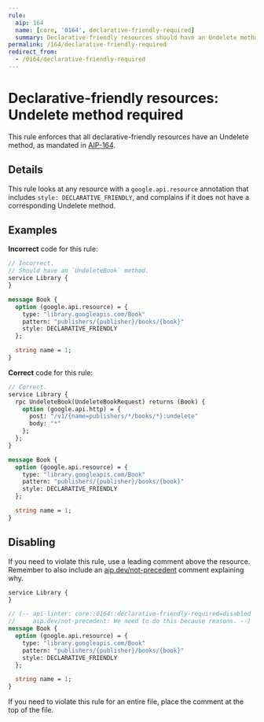 ```yaml
---
rule:
  aip: 164
  name: [core, '0164', declarative-friendly-required]
  summary: Declarative-friendly resources should have an Undelete method.
permalink: /164/declarative-friendly-required
redirect_from:
  - /0164/declarative-friendly-required
---
```


# Declarative-friendly resources: Undelete method required

This rule enforces that all declarative-friendly resources have an Undelete
method, as mandated in [AIP-164][].

## Details

This rule looks at any resource with a `google.api.resource` annotation that
includes `style: DECLARATIVE_FRIENDLY`, and complains if it does not have a
corresponding Undelete method.

## Examples

**Incorrect** code for this rule:

```proto
// Incorrect.
// Should have an `UndeleteBook` method.
service Library {
}

message Book {
  option (google.api.resource) = {
    type: "library.googleapis.com/Book"
    pattern: "publishers/{publisher}/books/{book}"
    style: DECLARATIVE_FRIENDLY
  };

  string name = 1;
}
```

**Correct** code for this rule:

```proto
// Correct.
service Library {
  rpc UndeleteBook(UndeleteBookRequest) returns (Book) {
    option (google.api.http) = {
      post: "/v1/{name=publishers/*/books/*}:undelete"
      body: "*"
    };
  };
}

message Book {
  option (google.api.resource) = {
    type: "library.googleapis.com/Book"
    pattern: "publishers/{publisher}/books/{book}"
    style: DECLARATIVE_FRIENDLY
  };

  string name = 1;
}
```

## Disabling

If you need to violate this rule, use a leading comment above the resource.
Remember to also include an [aip.dev/not-precedent][] comment explaining why.

```proto
service Library {
}

// (-- api-linter: core::0164::declarative-friendly-required=disabled
//     aip.dev/not-precedent: We need to do this because reasons. --)
message Book {
  option (google.api.resource) = {
    type: "library.googleapis.com/Book"
    pattern: "publishers/{publisher}/books/{book}"
    style: DECLARATIVE_FRIENDLY
  };

  string name = 1;
}
```

If you need to violate this rule for an entire file, place the comment at the
top of the file.

[aip-164]: https://aip.dev/164
[aip.dev/not-precedent]: https://aip.dev/not-precedent
